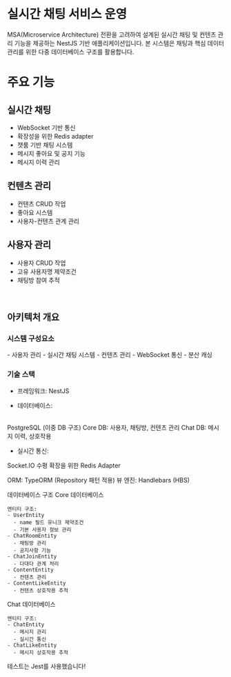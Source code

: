 # 실시간 채팅 서비스 운영

MSA(Microservice Architecture) 전환을 고려하여 설계된 실시간 채팅 및 컨텐츠 관리 기능을 제공하는 NestJS 기반 애플리케이션입니다. 본 시스템은 채팅과 핵심 데이터 관리를 위한 다중 데이터베이스 구조를 활용합니다.

<h1>주요 기능</h1>
<h2>실시간 채팅</h2>

- WebSocket 기반 통신
- 확장성을 위한 Redis adapter
- 챗룸 기반 채팅 시스템
- 메시지 좋아요 및 공지 기능
- 메시지 이력 관리

<h2>컨텐츠 관리</h2>

- 컨텐츠 CRUD 작업
- 좋아요 시스템
- 사용자-컨텐츠 관계 관리

<h2>사용자 관리</h2>

- 사용자 CRUD 작업
- 고유 사용자명 제약조건
- 채팅방 참여 추적
</br>
<h2>아키텍처 개요</h2>
<h3>시스템 구성요소</h3>
- 사용자 관리
- 실시간 채팅 시스템
- 컨텐츠 관리
- WebSocket 통신
- 분산 캐싱
</br>
<h3>기술 스택</h3>

- 프레임워크: NestJS

- 데이터베이스:
</br>
</tr>PostgreSQL (이중 DB 구조)

</tr></tr>Core DB: 사용자, 채팅방, 컨텐츠 관리
</tr></tr>Chat DB: 메시지 이력, 상호작용

</br>

- 실시간 통신:

</tr>Socket.IO
</tr>수평 확장을 위한 Redis Adapter


ORM: TypeORM (Repository 패턴 적용)
뷰 엔진: Handlebars (HBS)

데이터베이스 구조
Core 데이터베이스

```
엔티티 구조:
- UserEntity
  - name 필드 유니크 제약조건
  - 기본 사용자 정보 관리
- ChatRoomEntity
  - 채팅방 관리
  - 공지사항 기능
- ChatJoinEntity
  - 다대다 관계 처리
- ContentEntity
  - 컨텐츠 관리
- ContentLikeEntity
  - 컨텐츠 상호작용 추적
```

Chat 데이터베이스

```
엔티티 구조:
- ChatEntity
  - 메시지 관리
  - 실시간 통신
- ChatLikeEntity
  - 메시지 상호작용 추적
```

테스트는 Jest를 사용했습니다!

